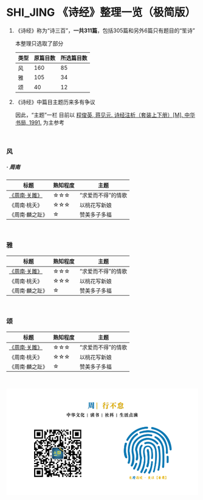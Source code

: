# SHI_JING 《诗经》整理一览（极简版）


1. 《诗经》称为“诗三百”，**一共311篇**，包括305篇和另外6篇只有题目的“笙诗”

   本整理只选取了部分

   | 类型 | 原篇目数 | 所选篇目数 |
   | --- | --- | --- |
   | 风 | 160 | 85 |
   | 雅 | 105 | 34 |
   | 颂 | 40 | 12 |
   
2. 《诗经》中篇目主题历来多有争议

   因此，“主题”一栏 目前以 [程俊英, 蒋见元. 诗经注析（套装上下册）[M]. 中华书局, 1991.](https://github.com/LaiYizhou/SHI_JING/tree/master/EBook) 为主参考

  ​    

### 风

##### · 周南

| 标题 | 熟知程度 | 主题 |
| --- | --- | --- |
| [《周南·关雎》](https://zh.wikisource.org/zh/%E8%A9%A9%E7%B6%93/%E5%85%B3%E9%9B%8E) | ☆☆☆ | “求爱而不得”的情歌 |
| 《周南·桃夭》 | ☆☆☆ | 以桃花写新娘 |
| 《周南·麟之趾》 | ☆ | 赞美多子多福 |

  ​    

### 雅

| 标题 | 熟知程度 | 主题 |
| --- | --- | --- |
| [《周南·关雎》](https://zh.wikisource.org/zh/%E8%A9%A9%E7%B6%93/%E5%85%B3%E9%9B%8E) | ☆☆☆ | “求爱而不得”的情歌 |
| 《周南·桃夭》 | ☆☆☆ | 以桃花写新娘 |
| 《周南·麟之趾》 | ☆ | 赞美多子多福 |

  ​    

### 颂

| 标题 | 熟知程度 | 主题 |
| --- | --- | --- |
| [《周南·关雎》](https://zh.wikisource.org/zh/%E8%A9%A9%E7%B6%93/%E5%85%B3%E9%9B%8E) | ☆☆☆ | “求爱而不得”的情歌 |
| 《周南·桃夭》 | ☆☆☆ | 以桃花写新娘 |
| 《周南·麟之趾》 | ☆ | 赞美多子多福 |

  ​    

![每周](Images/每周.jpg)